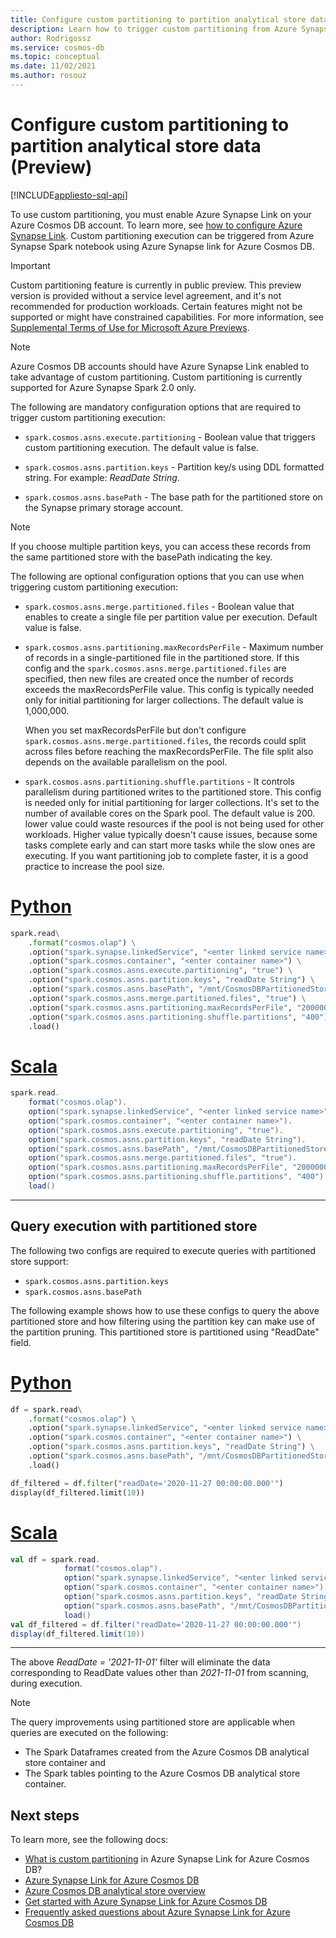 ```yaml
---
title: Configure custom partitioning to partition analytical store data (Preview)
description: Learn how to trigger custom partitioning from Azure Synapse Spark notebook using Azure Synapse link for Azure Cosmos DB. It explains the configuration options.
author: Rodrigossz
ms.service: cosmos-db
ms.topic: conceptual
ms.date: 11/02/2021
ms.author: rosouz
---
```


# Configure custom partitioning to partition analytical store data (Preview)
[!INCLUDE[appliesto-sql-api](../includes/appliesto-sql-api.md)]

To use custom partitioning, you must enable Azure Synapse Link on your Azure Cosmos DB account. To learn more, see [how to configure Azure Synapse Link](configure-synapse-link.md). Custom partitioning execution can be triggered from Azure Synapse Spark notebook using Azure Synapse link for Azure Cosmos DB.

> [!IMPORTANT]
> Custom partitioning feature is currently in public preview. This preview version is provided without a service level agreement, and it's not recommended for production workloads. Certain features might not be supported or might have constrained capabilities. For more information, see [Supplemental Terms of Use for Microsoft Azure Previews](https://azure.microsoft.com/support/legal/preview-supplemental-terms/).

> [!NOTE]
> Azure Cosmos DB accounts should have Azure Synapse Link enabled to take advantage of custom partitioning. Custom partitioning is currently supported for Azure Synapse Spark 2.0 only.

The following are mandatory configuration options that are required to trigger custom partitioning execution:

* `spark.cosmos.asns.execute.partitioning` - Boolean value that triggers custom partitioning execution. The default value is false.

* `spark.cosmos.asns.partition.keys` - Partition key/s using DDL formatted string. For example: *ReadDate String*.

* `spark.cosmos.asns.basePath` - The base path for the partitioned store on the Synapse primary storage account.

> [!NOTE]
> If you choose multiple partition keys, you can access these records from the same partitioned store with the basePath indicating the key.

The following are optional configuration options that you can use when triggering custom partitioning execution:

* `spark.cosmos.asns.merge.partitioned.files` - Boolean value that enables to create a single file per partition value per execution. Default value is false.

* `spark.cosmos.asns.partitioning.maxRecordsPerFile` - Maximum number of records in a single-partitioned file in the partitioned store. If this config and the `spark.cosmos.asns.merge.partitioned.files` are specified, then new files are created once the number of records exceeds the maxRecordsPerFile value. This config is typically needed only for initial partitioning for larger collections. The default value is 1,000,000.

  When you set maxRecordsPerFile but don't configure `spark.cosmos.asns.merge.partitioned.files`, the records could split across files before reaching the maxRecordsPerFile. The file split also depends on the available parallelism on the pool.

* `spark.cosmos.asns.partitioning.shuffle.partitions` - It controls parallelism during partitioned writes to the partitioned store. This config is needed only for initial partitioning for larger collections. It's set to the number of available cores on the Spark pool. The default value is 200. lower value could waste resources if the pool is not being used for other workloads. Higher value typically doesn't cause issues, because some tasks complete early and can start more tasks while the slow ones are executing. If you want partitioning job to complete faster, it is a good practice to increase the pool size.

# [Python](#tab/python)

```python
spark.read\
    .format("cosmos.olap") \
    .option("spark.synapse.linkedService", "<enter linked service name>") \
    .option("spark.cosmos.container", "<enter container name>") \
    .option("spark.cosmos.asns.execute.partitioning", "true") \
    .option("spark.cosmos.asns.partition.keys", "readDate String") \
    .option("spark.cosmos.asns.basePath", "/mnt/CosmosDBPartitionedStore/") \
    .option("spark.cosmos.asns.merge.partitioned.files", "true") \
    .option("spark.cosmos.asns.partitioning.maxRecordsPerFile", "2000000") \
    .option("spark.cosmos.asns.partitioning.shuffle.partitions", "400") \
    .load()
```

# [Scala](#tab/scala)

```scala
spark.read.
    format("cosmos.olap").
    option("spark.synapse.linkedService", "<enter linked service name>").
    option("spark.cosmos.container", "<enter container name>").
    option("spark.cosmos.asns.execute.partitioning", "true").
    option("spark.cosmos.asns.partition.keys", "readDate String").
    option("spark.cosmos.asns.basePath", "/mnt/CosmosDBPartitionedStore/").
    option("spark.cosmos.asns.merge.partitioned.files", "true").
    option("spark.cosmos.asns.partitioning.maxRecordsPerFile", "2000000").
    option("spark.cosmos.asns.partitioning.shuffle.partitions", "400").
    load()
```
---

## Query execution with partitioned store

The following two configs are required to execute queries with partitioned store support:

* `spark.cosmos.asns.partition.keys`
* `spark.cosmos.asns.basePath`

The following example shows how to use these configs to query the above partitioned store and how filtering using the partition key can make use of the partition pruning. This partitioned store is partitioned using "ReadDate" field.

# [Python](#tab/python)

```python
df = spark.read\
    .format("cosmos.olap") \
    .option("spark.synapse.linkedService", "<enter linked service name>") \
    .option("spark.cosmos.container", "<enter container name>") \
    .option("spark.cosmos.asns.partition.keys", "readDate String") \
    .option("spark.cosmos.asns.basePath", "/mnt/CosmosDBPartitionedStore/") \
    .load()

df_filtered = df.filter("readDate='2020-11-27 00:00:00.000'")
display(df_filtered.limit(10))
```

# [Scala](#tab/scala)

```scala
val df = spark.read.
            format("cosmos.olap").
            option("spark.synapse.linkedService", "<enter linked service name>").
            option("spark.cosmos.container", "<enter container name>").
            option("spark.cosmos.asns.partition.keys", "readDate String").
            option("spark.cosmos.asns.basePath", "/mnt/CosmosDBPartitionedStore/").
            load()
val df_filtered = df.filter("readDate='2020-11-27 00:00:00.000'")
display(df_filtered.limit(10))
```
---

The above *ReadDate = '2021-11-01'* filter will eliminate the data corresponding to ReadDate values other than *2021-11-01* from scanning, during execution.

> [!NOTE]
> The query improvements using partitioned store are applicable when queries are executed on the following:
>
> * The Spark Dataframes created from the Azure Cosmos DB analytical store container and
> * The Spark tables pointing to the Azure Cosmos DB analytical store container.

## Next steps

To learn more, see the following docs:

* [What is custom partitioning](custom-partitioning-analytical-store.md) in Azure Synapse Link for Azure Cosmos DB?
* [Azure Synapse Link for Azure Cosmos DB](synapse-link.md)
* [Azure Cosmos DB analytical store overview](analytical-store-introduction.md)
* [Get started with Azure Synapse Link for Azure Cosmos DB](configure-synapse-link.md)
* [Frequently asked questions about Azure Synapse Link for Azure Cosmos DB](synapse-link-frequently-asked-questions.yml)
